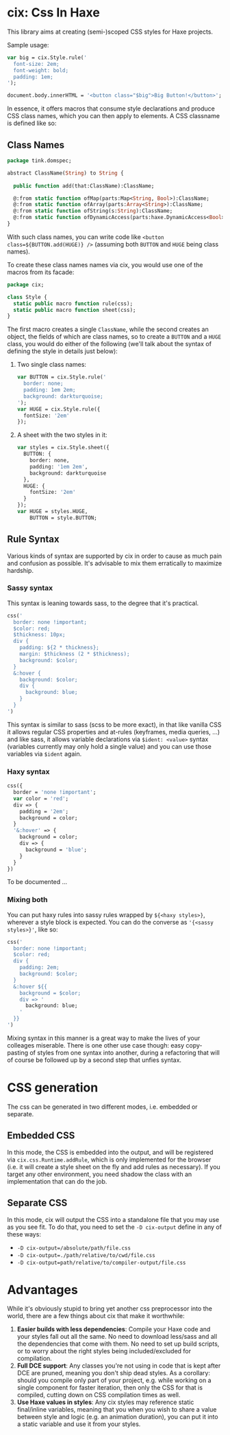 # cix: Css In Haxe

This library aims at creating (semi-)scoped CSS styles for Haxe projects. 

Sample usage:

```haxe
var big = cix.Style.rule('
  font-size: 2em;
  font-weight: bold;
  padding: 1em;
');

document.body.innerHTML = '<button class="$big">Big Button!</button>';
```

In essence, it offers macros that consume style declarations and produce CSS class names, which you can then apply to elements. A CSS classname is defined like so:

## Class Names

```haxe
package tink.domspec;

abstract ClassName(String) to String {
  
  public function add(that:ClassName):ClassName;

  @:from static function ofMap(parts:Map<String, Bool>):ClassName;  
  @:from static function ofArray(parts:Array<String>):ClassName;
  @:from static function ofString(s:String):ClassName;
  @:from static function ofDynamicAccess(parts:haxe.DynamicAccess<Bool>):ClassName;
}
```

With such class names, you can write code like `<button class=${BUTTON.add(HUGE)} />` (assuming both `BUTTON` and `HUGE` being class names). 

To create these class names names via cix, you would use one of the macros from its facade:

```haxe
package cix;

class Style {
  static public macro function rule(css);
  static public macro function sheet(css);
}
```

The first macro creates a single `ClassName`, while the second creates an object, the fields of which are class names, so to create a `BUTTON` and a `HUGE` class, you would do either of the following (we'll talk about the syntax of defining the style in details just below):

1. Two single class names:

   ```haxe
   var BUTTON = cix.Style.rule('
     border: none;
     padding: 1em 2em;
     background: darkturquoise;
   ');
   var HUGE = cix.Style.rule({
     fontSize: '2em'
   });
   ```

2. A sheet with the two styles in it:

   ```haxe
   var styles = cix.Style.sheet({
     BUTTON: {
       border: none,
       padding: '1em 2em',
       background: darkturquoise
     },
     HUGE: {
       fontSize: '2em'
     }
   });
   var HUGE = styles.HUGE,
       BUTTON = style.BUTTON;
   ```

## Rule Syntax

Various kinds of syntax are supported by cix in order to cause as much pain and confusion as possible. It's advisable to mix them erratically to maximize hardship.

### Sassy syntax

This syntax is leaning towards sass, to the degree that it's practical.

```haxe
css('
  border: none !important;
  $color: red;
  $thickness: 10px;
  div {
    padding: ${2 * thickness};
    margin: $thickness (2 * $thickness);
    background: $color;
  }  
  &:hover {
    background: $color;
    div {
      background: blue;
    }
  }
')
```

This syntax is similar to sass (scss to be more exact), in that like vanilla CSS it allows regular CSS properties and at-rules (keyframes, media queries, ...) and like sass, it allows variable declarations via `$ident: <value>` syntax (variables currently may only hold a single value) and you can use those variables via `$ident` again.

### Haxy syntax

```haxe
css({
  border = 'none !important';
  var color = 'red';
  div => {
    padding = '2em';
    background = color;
  }
  '&:hover' => {
    background = color;
    div => {
      background = 'blue';
    }
  }
})
```

To be documented ...

### Mixing both

You can put haxy rules into sassy rules wrapped by `${<haxy styles>}`, wherever a style block is expected. You can do the converse as `'{<sassy styles>}'`, like so:

```haxe
css('
  border: none !important;
  $color: red;
  div {
    padding: 2em;
    background: $color;
  }  
  &:hover ${{
    background = $color;
    div => '
      background: blue;
    '
  }}
')
```

Mixing syntax in this manner is a great way to make the lives of your colleages miserable. There is one other use case though: easy copy-pasting of styles from one syntax into another, during a refactoring that will of course be followed up by a second step that unfies syntax.

# CSS generation

The css can be generated in two different modes, i.e. embedded or separate.

## Embedded CSS

In this mode, the CSS is embedded into the output, and will be registered via `cix.css.Runtime.addRule`, which is only implemented for the browser (i.e. it will create a style sheet on the fly and add rules as necessary). If you target any other environment, you need shadow the class with an implementation that can do the job.

## Separate CSS

In this mode, cix will output the CSS into a standalone file that you may use as you see fit. To do that, you need to set the `-D cix-output` define in any of these ways:

- `-D cix-output=/absolute/path/file.css`
- `-D cix-output=./path/relative/to/cwd/file.css`
- `-D cix-output=path/relative/to/compiler-output/file.css`

# Advantages

While it's obviously stupid to bring yet another css preprocessor into the world, there are a few things about cix that make it worthwhile:

1. **Easier builds with less dependencies**: Compile your Haxe code and your styles fall out all the same. No need to download less/sass and all the dependencies that come with them. No need to set up build scripts, or to worry about the right styles being included/excluded for compilation.
2. **Full DCE support**: Any classes you're not using in code that is kept after DCE are pruned, meaning you don't ship dead styles. As a corollary: should you compile only part of your project, e.g. while working on a single component for faster iteration, then only the CSS for that is compiled, cutting down on CSS compilation times as well.
3. **Use Haxe values in styles**: Any cix styles may reference static final/inline variables, meaning that you when you wish to share a value between style and logic (e.g. an animation duration), you can put it into a static variable and use it from your styles.